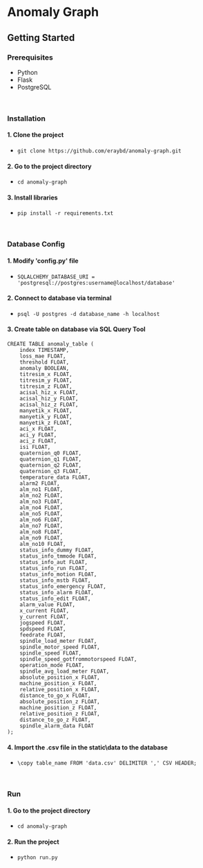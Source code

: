 # Anomaly Graph


## Getting Started

### Prerequisites
* Python
* Flask
* PostgreSQL

<br>

### Installation
#### 1. Clone the project
* ```git clone https://github.com/eraybd/anomaly-graph.git```

#### 2. Go to the project directory
* ```cd anomaly-graph```

#### 3. Install libraries
* ```pip install -r requirements.txt```

<br>

### Database Config
#### 1. Modify 'config.py' file
* ```SQLALCHEMY_DATABASE_URI = 'postgresql://postgres:username@localhost/database'```

#### 2. Connect to database via terminal
* ```psql -U postgres -d database_name -h localhost```

#### 3. Create table on database via SQL Query Tool
```
CREATE TABLE anomaly_table (
    index TIMESTAMP,
    loss_mae FLOAT,
    threshold FLOAT,
    anomaly BOOLEAN,
    titresim_x FLOAT,
    titresim_y FLOAT,
    titresim_z FLOAT,
    acisal_hiz_x FLOAT,
    acisal_hiz_y FLOAT,
    acisal_hiz_z FLOAT,
    manyetik_x FLOAT,
    manyetik_y FLOAT,
    manyetik_z FLOAT,
    aci_x FLOAT,
    aci_y FLOAT,
    aci_z FLOAT,
    isi FLOAT,
    quaternion_q0 FLOAT,
    quaternion_q1 FLOAT,
    quaternion_q2 FLOAT,
    quaternion_q3 FLOAT,
    temperature_data FLOAT,
    alarm2 FLOAT,
    alm_no1 FLOAT,
    alm_no2 FLOAT,
    alm_no3 FLOAT,
    alm_no4 FLOAT,
    alm_no5 FLOAT,
    alm_no6 FLOAT,
    alm_no7 FLOAT,
    alm_no8 FLOAT,
    alm_no9 FLOAT,
    alm_no10 FLOAT,
    status_info_dummy FLOAT,
    status_info_tmmode FLOAT,
    status_info_aut FLOAT,
    status_info_run FLOAT,
    status_info_motion FLOAT,
    status_info_mstb FLOAT,
    status_info_emergency FLOAT,
    status_info_alarm FLOAT,
    status_info_edit FLOAT,
    alarm_value FLOAT,
    x_current FLOAT,
    y_current FLOAT,
    jogspeed FLOAT,
    spdspeed FLOAT,
    feedrate FLOAT,
    spindle_load_meter FLOAT,
    spindle_motor_speed FLOAT,
    spindle_speed FLOAT,
    spindle_speed_gotfrommotorspeed FLOAT,
    operation_mode FLOAT,
    spindle_avg_load_meter FLOAT,
    absolute_position_x FLOAT,
    machine_position_x FLOAT,
    relative_position_x FLOAT,
    distance_to_go_x FLOAT,
    absolute_position_z FLOAT,
    machine_position_z FLOAT,
    relative_position_z FLOAT,
    distance_to_go_z FLOAT,
    spindle_alarm_data FLOAT
);
```

#### 4. Import the .csv file in the static\data to the database
* ```\copy table_name FROM 'data.csv' DELIMITER ',' CSV HEADER;```

<br>

### Run
#### 1. Go to the project directory
* ```cd anomaly-graph```

#### 2. Run the project
* ```python run.py```
